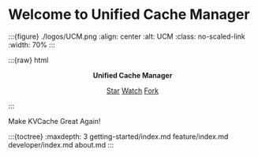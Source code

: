 # Welcome to Unified Cache Manager

:::{figure} ./logos/UCM.png
:align: center
:alt: UCM
:class: no-scaled-link
:width: 70%
:::

:::{raw} html
<p style="text-align:center">
<strong>Unified Cache Manager
</strong>
</p>

<p style="text-align:center">
<script async defer src="https://buttons.github.io/buttons.js"></script>
<a class="github-button" href="https://github.com/ModelEngine-Group/unified-cache-management" data-show-count="true" data-size="large" aria-label="Star">Star</a>
<a class="github-button" href="https://github.com/ModelEngine-Group/unified-cache-management/subscription" data-icon="octicon-eye" data-size="large" aria-label="Watch">Watch</a>
<a class="github-button" href="https://github.com/ModelEngine-Group/unified-cache-management/fork" data-icon="octicon-repo-forked" data-size="large" aria-label="Fork">Fork</a>
</p>
:::

Make KVCache Great Again!

:::{toctree}
:maxdepth: 3
getting-started/index.md
feature/index.md
developer/index.md
about.md
:::

